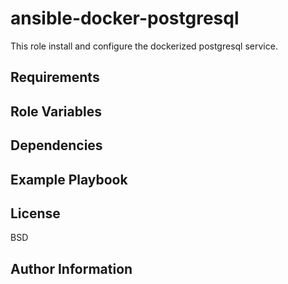 ansible-docker-postgresql
=========

This role install and configure the dockerized postgresql service.

Requirements
------------


Role Variables
--------------


Dependencies
------------


Example Playbook
----------------


License
-------

BSD

Author Information
------------------
